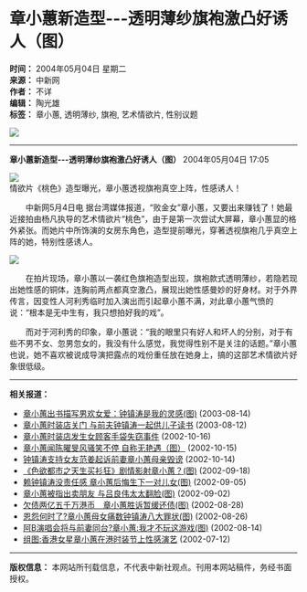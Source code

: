 # 章小蕙新造型---透明薄纱旗袍激凸好诱人（图）

**时间：** 2004年05月04日 星期二  
**来源：** 中新网  
**作者：** 不详  
**编辑：** 陶光雄  
**标签：** 章小蕙, 透明薄纱, 旗袍, 艺术情欲片, 性别议题  

![](http://www.chinanews.com.cn/newsiimg/1.gif)

---

**章小蕙新造型---透明薄纱旗袍激凸好诱人（图）** 2004年05月04日 17:05

![](http://www.chinanews.com.cn/n/2004-05-04/26/_1083661503_zhang040504.jpg)  
情欲片《桃色》造型曝光，章小蕙透视旗袍真空上阵，性感诱人！

　　中新网5月4日电 据台湾媒体报道，“败金女”章小蕙，又要出来赚钱了！她最近接拍由杨凡执导的艺术情欲片“桃色”，由于是第一次尝试大屏幕，章小蕙显的格外紧张。而她片中所饰演的女房东角色，造型提前曝光，穿著透视旗袍几乎真空上阵的她，特别性感诱人。

![](http://www.chinanews.com.cn/fileftp/2004-04-28/_1083135478_pip.gif)

　　在拍片现场，章小蕙以一袭红色旗袍造型出现，旗袍款式透明薄纱，若隐若现出她性感的铜体，连胸前两点都真空激凸，展现出她性感曼妙的好身材。对于外界传言，因变性人河利秀临时加入演出而引起章小蕙不满，对此章小蕙气愤的说：“根本是无中生有，我只想拍好我的戏”。

　　而对于河利秀的印象，章小蕙说：“我的眼里只有好人和坏人的分别，对于有些不男不女、忽男忽女的，我没有什么感觉，我觉得性别不是关注的话题。”章小蕙也说，她不喜欢被说成导演把露点的戏份重任放在她身上，搞的这部艺术情欲片好象很低级。

---

**相关报道：**  

- [章小蕙出书描写男欢女爱：钟镇涛是我的灵感(图)](http://www.chinanews.com.cn/n/2003-08-14/26/335324.html) (2003-08-14)  
- [章小蕙时装店关门 与前夫钟镇涛一起供儿子读书](http://www.chinanews.com.cn/n/2003-08-12/26/334393.html) (2003-08-12)  
- [章小蕙时装店发生女顾客手袋失窃事件](http://www.chinanews.com.cn/2002-10-16/26/232631.html) (2002-10-16)  
- [章小蕙闻陈曜旻风骚笑不停 自称无艳遇（图）](http://www.chinanews.com.cn/2002-10-15/26/232258.html) (2002-10-15)  
- [钟镇涛支持女友范姜起诉前妻章小蕙母亲毁谤](http://www.chinanews.com.cn/2002-10-14/26/231825.html) (2002-10-14)  
- [《色欲都市之天生买衫狂》剧情影射章小蕙？(图)](http://www.chinanews.com.cn/2002-09-18/26/224029.html) (2002-09-18)  
- [赖钟镇涛没责任感 章小蕙后悔生下一对儿女(图)](http://www.chinanews.com.cn/2002-09-05/26/219270.html) (2002-09-05)  
- [章小蕙被指出卖朋友 与吕良伟太太翻脸(图)](http://www.chinanews.com.cn/2002-09-02/26/218153.html) (2002-09-02)  
- [欠债两亿五千万港币　章小蕙胜诉暂缓还债(图)](http://www.chinanews.com.cn/2002-08-28/26/216566.html) (2002-08-28)  
- [恩怨何时了?章小蕙母女痛数钟镇涛八大罪状(图)](http://www.chinanews.com.cn/2002-08-26/26/215841.html) (2002-08-26)  
- [阿B演唱会将与前妻同台?章小蕙:我才不玩这游戏(图)](http://www.chinanews.com.cn/2002-08-14/26/211979.html) (2002-08-14)  
- [组图:香港女星章小蕙在港时装节上性感演艺](http://www.chinanews.com.cn//2002-07-12/26/202723.html) (2002-07-12)  

---

**版权信息：** 本网站所刊载信息，不代表中新社观点。刊用本网站稿件，务经书面授权。
<!-- tcd_original_link http://www.chinanews.com/n/2004-05-04/26/432775.html -->
